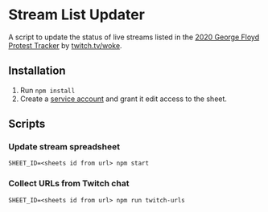 # Stream List Updater

A script to update the status of live streams listed in the [2020 George Floyd Protest Tracker](http://bit.ly/protestlinks) by [twitch.tv/woke](https://twitch.tv/woke).


## Installation

1. Run `npm install`
2. Create a [service account](https://theoephraim.github.io/node-google-spreadsheet/#/getting-started/authentication) and grant it edit access to the sheet.


## Scripts

### Update stream spreadsheet

```
SHEET_ID=<sheets id from url> npm start
```

### Collect URLs from Twitch chat

```
SHEET_ID=<sheets id from url> npm run twitch-urls
```
